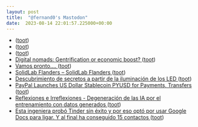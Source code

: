 ```yaml
---
layout: post
title:  "@fernand0's Mastodon"
date:  2023-08-14 22:01:57.225000+00:00
---
```

*  [ ](https://masto.ai/@trinux) ([toot](https://mastodon.social/@fernand0/110890222696540500))
*  [ ](https://tuiter.rocks/@frankie) ([toot](https://mastodon.social/@fernand0/110890218710697998))
*  [ ](https://paquita.masto.host/@armeris) ([toot](https://mastodon.social/@fernand0/110890217722096008))
*  [Digital nomads: Gentrification or economic boost? ](https://globalvoices.org/2023/07/18/digital-nomads-gentrification-or-economic-boost) ([toot](https://mastodon.social/@fernand0/110889171086028825))
*  [Vamos pronto…. ](https://avecesunafoto.wordpress.com/2023/08/14/vamos-pronto) ([toot](https://mastodon.social/@fernand0/110889139208238253))
*  [SolidLab Flanders – SolidLab Flanders ](https://solidlab.be) ([toot](https://mastodon.social/@fernand0/110888924744085461))
*  [Descubrimiento de secretos a partir de la iluminación de los LED ](https://fernand0.github.io//leds-criptoanalisis) ([toot](https://mastodon.social/@fernand0/110888761815107647))
*  [PayPal Launches US Dollar Stablecoin PYUSD for Payments, Transfers ](https://www.bloomberg.com/news/articles/2023-08-07/paypal-launches-us-dollar-stablecoin-pyusd-for-payments-transfer) ([toot](https://mastodon.social/@fernand0/110888732802519193))
*  [
         Reflexiones e Irreflexiones - Degeneración de las IA por el entrenamiento con datos generados
       ](http://fernand0.blogalia.com//historias/7875) ([toot](https://mastodon.social/@fernand0/110888710609180158))
*  [Esta ingeniera probó Tinder sin éxito y por eso optó por usar Google Docs para ligar. Y al final ha conseguido 15 contactos ](https://www.genbeta.com/actualidad/esta-ingeniera-probo-tinder-exito-eso-opto-usar-google-docs-para-ligar-al-final-ha-conseguido-15-contacto) ([toot](https://mastodon.social/@fernand0/110888467845636361))
